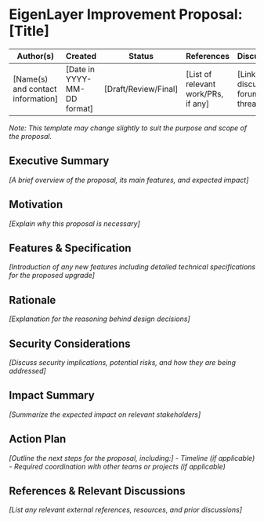 # EigenLayer Improvement Proposal: [Title]

| Author(s) | Created | Status | References | Discussions |
|-------------|-----------|---------|------|----------|
| [Name(s) and contact information] | [Date in YYYY-MM-DD format] | [Draft/Review/Final] | [List of relevant work/PRs, if any] | [Link to discussion forum or thread] |

*Note: This template may change slightly to suit the purpose and scope of the proposal.*

## Executive Summary
*[A brief overview of the proposal, its main features, and expected impact]*

## Motivation
*[Explain why this proposal is necessary]*

## Features & Specification
*[Introduction of any new features including detailed technical specifications for the proposed upgrade]*

## Rationale
*[Explanation for the reasoning behind design decisions]*

## Security Considerations
*[Discuss security implications, potential risks, and how they are being addressed]*

## Impact Summary
*[Summarize the expected impact on relevant stakeholders]*

## Action Plan
*[Outline the next steps for the proposal, including:]*
*- Timeline (if applicable)*
*- Required coordination with other teams or projects (if applicable)*

## References & Relevant Discussions
*[List any relevant external references, resources, and prior discussions]*
